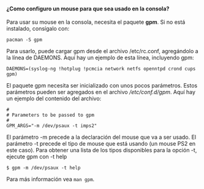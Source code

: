 #### ¿Como configuro un mouse para que sea usado en la consola?

Para usar su mouse en la consola, necesita el paquete **gpm**. Si no está instalado, consígalo con:

 `pacman -S gpm` 

Para usarlo, puede cargar gpm desde el archivo /etc/rc.conf, agregándolo a la línea de DAEMONS. Aquí hay un ejemplo de esta línea, incluyendo gpm:

```
DAEMONS=(syslog-ng !hotplug !pcmcia network netfs openntpd crond cups gpm)

```

El paquete gpm necesita ser inicializado con unos pocos parámetros. Estos parámetros pueden ser agregados en el archivo _/etc/conf.d/gpm_. Aquí hay un ejemplo del contenido del archivo:

```
#
# Parameters to be passed to gpm
#
GPM_ARGS="-m /dev/psaux -t imps2"

```

El parámetro -m precede a la declaración del mouse que va a ser usado. El parámetro -t precede el tipo de mouse que está usando (un mouse PS2 en este caso). Para obtener una lista de los tipos disponibles para la opción -t, ejecute gpm con -t help

 `$ gpm -m /dev/psaux -t help` 

Para más información vea `man gpm`.